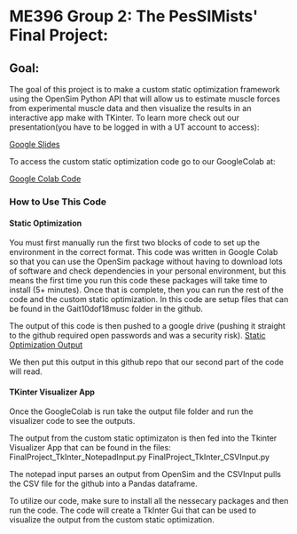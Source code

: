 # ME396 Group 2: The PesSIMists' Final Project:

## Goal:

The goal of this project is to make a custom static optimization framework using the OpenSim Python API that will allow us to estimate muscle forces from experimental muscle data and then visualize the results in an interactive app make with TKinter. To learn more check out our presentation(you have to be logged in with a UT account to access):

[Google Slides
](https://docs.google.com/presentation/d/1001nQLlKApqGVK3FBlL6m0zl2NVXI9csGdyS3ltmNaE/edit?usp=sharing)

To access the custom static optimization code go to our GoogleColab at:

[Google Colab Code](https://colab.research.google.com/drive/1sTfZjfxMwOXnfKJiklIjZ2WANvQyiTAx?usp=sharing)

### How to Use This Code
#### Static Optimization
You must first manually run the first two blocks of code to set up the environment in the correct format. This code was written in Google Colab so that you can use the OpenSim package without having to download lots of software and check dependencies in your personal environment, but this means the first time you run this code these packages will take time to install (5+ minutes). Once that is complete, then you can run the rest of the code and the custom static optimization. In this code are setup files that can be found in the Gait10dof18musc folder in the github.

The output of this code is then pushed to a google drive (pushing it straight to the github required open passwords and was a security risk).
[Static Optimization Output](https://drive.google.com/file/d/1--L0b-tM9QQMzow9YPXU55FJUQUOtLuw/view?usp=sharing)

We then put this output in this github repo that our second part of the code will read. 

#### TKinter Visualizer App
Once the GoogleColab is run take the output file folder and run the visualizer code to see the outputs.

The output from the custom static optimizaton is then fed into the Tkinter Visualizer App that can be found in the files:
FinalProject_TkInter_NotepadInput.py
FinalProject_TkInter_CSVInput.py

The notepad input parses an output from OpenSim and the CSVInput pulls the CSV file for the github into a Pandas dataframe. 

To utilize our code, make sure to install all the nessecary packages and then run the code. The code will create a TkInter Gui that can be used to visualize the output
from the custom static optimization. 
